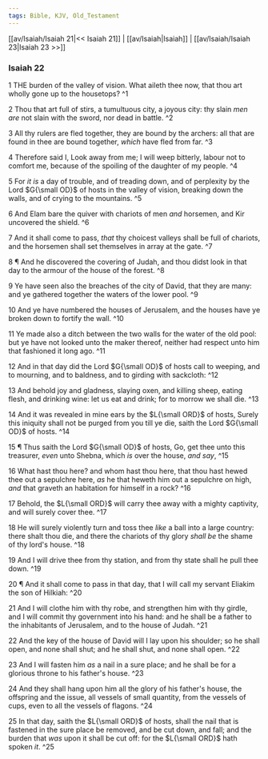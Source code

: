 ```yaml
---
tags: Bible, KJV, Old_Testament
---
```


[[av/Isaiah/Isaiah 21|<< Isaiah 21]] | [[av/Isaiah|Isaiah]] | [[av/Isaiah/Isaiah 23|Isaiah 23 >>]]

### Isaiah 22

1 THE burden of the valley of vision. What aileth thee now, that thou art wholly gone up to the housetops? ^1

2 Thou that art full of stirs, a tumultuous city, a joyous city: thy slain _men_ _are_ not slain with the sword, nor dead in battle. ^2

3 All thy rulers are fled together, they are bound by the archers: all that are found in thee are bound together, _which_ have fled from far. ^3

4 Therefore said I, Look away from me; I will weep bitterly, labour not to comfort me, because of the spoiling of the daughter of my people. ^4

5 For _it_ _is_ a day of trouble, and of treading down, and of perplexity by the Lord $G{\small OD}$ of hosts in the valley of vision, breaking down the walls, and of crying to the mountains. ^5

6 And Elam bare the quiver with chariots of men _and_ horsemen, and Kir uncovered the shield. ^6

7 And it shall come to pass, _that_ thy choicest valleys shall be full of chariots, and the horsemen shall set themselves in array at the gate. ^7

8 ¶ And he discovered the covering of Judah, and thou didst look in that day to the armour of the house of the forest. ^8

9 Ye have seen also the breaches of the city of David, that they are many: and ye gathered together the waters of the lower pool. ^9

10 And ye have numbered the houses of Jerusalem, and the houses have ye broken down to fortify the wall. ^10

11 Ye made also a ditch between the two walls for the water of the old pool: but ye have not looked unto the maker thereof, neither had respect unto him that fashioned it long ago. ^11

12 And in that day did the Lord $G{\small OD}$ of hosts call to weeping, and to mourning, and to baldness, and to girding with sackcloth: ^12

13 And behold joy and gladness, slaying oxen, and killing sheep, eating flesh, and drinking wine: let us eat and drink; for to morrow we shall die. ^13

14 And it was revealed in mine ears by the $L{\small ORD}$ of hosts, Surely this iniquity shall not be purged from you till ye die, saith the Lord $G{\small OD}$ of hosts. ^14

15 ¶ Thus saith the Lord $G{\small OD}$ of hosts, Go, get thee unto this treasurer, _even_ unto Shebna, which _is_ over the house, _and_ _say_, ^15

16 What hast thou here? and whom hast thou here, that thou hast hewed thee out a sepulchre here, _as_ he that heweth him out a sepulchre on high, _and_ that graveth an habitation for himself in a rock? ^16

17 Behold, the $L{\small ORD}$ will carry thee away with a mighty captivity, and will surely cover thee. ^17

18 He will surely violently turn and toss thee _like_ a ball into a large country: there shalt thou die, and there the chariots of thy glory _shall_ _be_ the shame of thy lord's house. ^18

19 And I will drive thee from thy station, and from thy state shall he pull thee down. ^19

20 ¶ And it shall come to pass in that day, that I will call my servant Eliakim the son of Hilkiah: ^20

21 And I will clothe him with thy robe, and strengthen him with thy girdle, and I will commit thy government into his hand: and he shall be a father to the inhabitants of Jerusalem, and to the house of Judah. ^21

22 And the key of the house of David will I lay upon his shoulder; so he shall open, and none shall shut; and he shall shut, and none shall open. ^22

23 And I will fasten him _as_ a nail in a sure place; and he shall be for a glorious throne to his father's house. ^23

24 And they shall hang upon him all the glory of his father's house, the offspring and the issue, all vessels of small quantity, from the vessels of cups, even to all the vessels of flagons. ^24

25 In that day, saith the $L{\small ORD}$ of hosts, shall the nail that is fastened in the sure place be removed, and be cut down, and fall; and the burden that _was_ upon it shall be cut off: for the $L{\small ORD}$ hath spoken _it_. ^25
